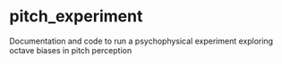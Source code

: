 pitch_experiment
================

Documentation and code to run a psychophysical experiment exploring octave biases in pitch perception
